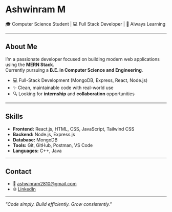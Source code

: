 # Ashwinram M

🎓 Computer Science Student | 💻 Full Stack Developer | 🌱 Always Learning

---

## About Me

I’m a passionate developer focused on building modern web applications using the **MERN Stack**.  
Currently pursuing a **B.E. in Computer Science and Engineering**.

- 💻 Full-Stack Development (MongoDB, Express, React, Node.js)  
- ✨ Clean, maintainable code with real-world use  
- 🔍 Looking for **internship** and **collaboration** opportunities  

---

## Skills

- **Frontend:** React.js, HTML, CSS, JavaScript, Tailwind CSS  
- **Backend:** Node.js, Express.js  
- **Database:** MongoDB  
- **Tools:** Git, GitHub, Postman, VS Code
- **Languages:** C++, Java

---


## Contact

- 📧 ashwinram2810@gmail.com  
- 🌐 [LinkedIn](https://www.linkedin.com/in/ashwinram-m-425314291/)

---

_"Code simply. Build efficiently. Grow consistently."_

